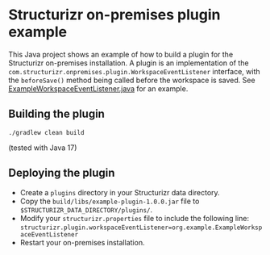 # Structurizr on-premises plugin example

This Java project shows an example of how to build a plugin for the Structurizr on-premises installation.
A plugin is an implementation of the `com.structurizr.onpremises.plugin.WorkspaceEventListener` interface,
with the `beforeSave()` method being called before the workspace is saved.
See [ExampleWorkspaceEventListener.java](blob/main/src/main/java/org/example/ExampleWorkspaceEventListener.java) for an example.

## Building the plugin

```
./gradlew clean build
```

(tested with Java 17)

## Deploying the plugin

- Create a `plugins` directory in your Structurizr data directory. 
- Copy the `build/libs/example-plugin-1.0.0.jar` file to `$STRUCTURIZR_DATA_DIRECTORY/plugins/`.
- Modify your `structurizr.properties` file to include the following line: `structurizr.plugin.workspaceEventListener=org.example.ExampleWorkspaceEventListener`
- Restart your on-premises installation. 